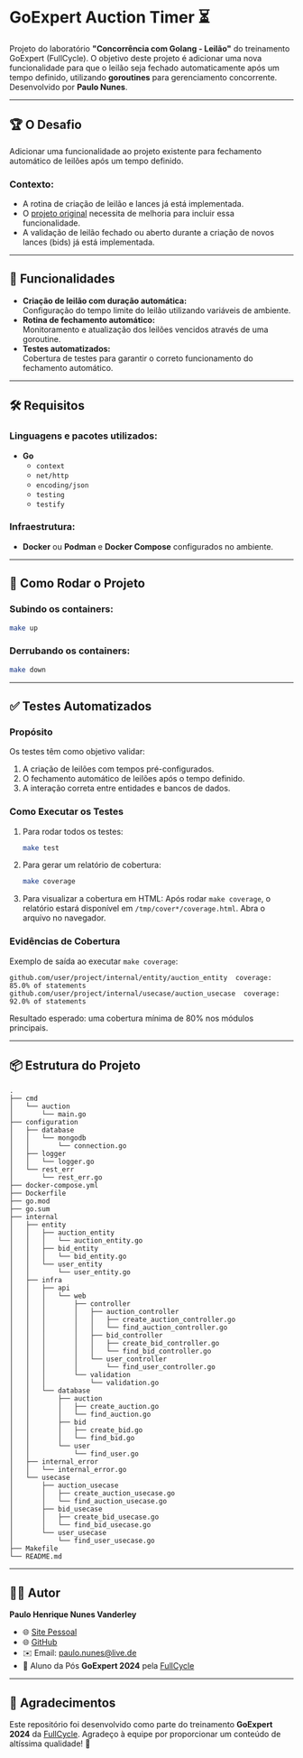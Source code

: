 
# GoExpert Auction Timer ⏳

Projeto do laboratório **"Concorrência com Golang - Leilão"** do treinamento GoExpert (FullCycle). O objetivo deste projeto é adicionar uma nova funcionalidade para que o leilão seja fechado automaticamente após um tempo definido, utilizando **goroutines** para gerenciamento concorrente. Desenvolvido por **Paulo Nunes**.

---

## 🏆 O Desafio

Adicionar uma funcionalidade ao projeto existente para fechamento automático de leilões após um tempo definido.  

### Contexto:
- A rotina de criação de leilão e lances já está implementada.
- O [projeto original](https://github.com/devfullcycle/labs-auction-goexpert) necessita de melhoria para incluir essa funcionalidade.
- A validação de leilão fechado ou aberto durante a criação de novos lances (bids) já está implementada.

---

## 🚀 Funcionalidades

- **Criação de leilão com duração automática:**  
  Configuração do tempo limite do leilão utilizando variáveis de ambiente.
- **Rotina de fechamento automático:**  
  Monitoramento e atualização dos leilões vencidos através de uma goroutine.
- **Testes automatizados:**  
  Cobertura de testes para garantir o correto funcionamento do fechamento automático.

---

## 🛠️ Requisitos

### Linguagens e pacotes utilizados:
- **Go**  
  - `context`  
  - `net/http`  
  - `encoding/json`  
  - `testing`  
  - `testify`

### Infraestrutura:
- **Docker** ou **Podman** e **Docker Compose** configurados no ambiente.

---

## 📝 Como Rodar o Projeto

### Subindo os containers:
```bash
make up
```

### Derrubando os containers:
```bash
make down
```

---

## ✅ Testes Automatizados

### Propósito
Os testes têm como objetivo validar:
1. A criação de leilões com tempos pré-configurados.
2. O fechamento automático de leilões após o tempo definido.
3. A interação correta entre entidades e bancos de dados.

### Como Executar os Testes
1. Para rodar todos os testes:
   ```bash
   make test
   ```

2. Para gerar um relatório de cobertura:
   ```bash
   make coverage
   ```

3. Para visualizar a cobertura em HTML:
   Após rodar `make coverage`, o relatório estará disponível em `/tmp/cover*/coverage.html`. Abra o arquivo no navegador.

### Evidências de Cobertura
Exemplo de saída ao executar `make coverage`:
```
github.com/user/project/internal/entity/auction_entity  coverage: 85.0% of statements
github.com/user/project/internal/usecase/auction_usecase  coverage: 92.0% of statements
```

Resultado esperado: uma cobertura mínima de 80% nos módulos principais.

---

## 📦 Estrutura do Projeto

```
.
├── cmd
│   └── auction
│       └── main.go
├── configuration
│   ├── database
│   │   └── mongodb
│   │       └── connection.go
│   ├── logger
│   │   └── logger.go
│   └── rest_err
│       └── rest_err.go
├── docker-compose.yml
├── Dockerfile
├── go.mod
├── go.sum
├── internal
│   ├── entity
│   │   ├── auction_entity
│   │   │   └── auction_entity.go
│   │   ├── bid_entity
│   │   │   └── bid_entity.go
│   │   └── user_entity
│   │       └── user_entity.go
│   ├── infra
│   │   ├── api
│   │   │   └── web
│   │   │       ├── controller
│   │   │       │   ├── auction_controller
│   │   │       │   │   ├── create_auction_controller.go
│   │   │       │   │   └── find_auction_controller.go
│   │   │       │   ├── bid_controller
│   │   │       │   │   ├── create_bid_controller.go
│   │   │       │   │   └── find_bid_controller.go
│   │   │       │   └── user_controller
│   │   │       │       └── find_user_controller.go
│   │   │       └── validation
│   │   │           └── validation.go
│   │   └── database
│   │       ├── auction
│   │       │   ├── create_auction.go
│   │       │   └── find_auction.go
│   │       ├── bid
│   │       │   ├── create_bid.go
│   │       │   └── find_bid.go
│   │       └── user
│   │           └── find_user.go
│   ├── internal_error
│   │   └── internal_error.go
│   └── usecase
│       ├── auction_usecase
│       │   ├── create_auction_usecase.go
│       │   └── find_auction_usecase.go
│       ├── bid_usecase
│       │   ├── create_bid_usecase.go
│       │   └── find_bid_usecase.go
│       └── user_usecase
│           └── find_user_usecase.go
├── Makefile
└── README.md
```

---

## 👨‍💻 Autor

**Paulo Henrique Nunes Vanderley**  
- 🌐 [Site Pessoal](https://www.paulonunes.dev/)  
- 🌐 [GitHub](https://github.com/paulnune)  
- ✉️ Email: [paulo.nunes@live.de](mailto:paulo.nunes@live.de)  
- 🚀 Aluno da Pós **GoExpert 2024** pela [FullCycle](https://fullcycle.com.br)

---

## 🎉 Agradecimentos

Este repositório foi desenvolvido como parte do treinamento **GoExpert 2024** da [FullCycle](https://fullcycle.com.br). Agradeço à equipe por proporcionar um conteúdo de altíssima qualidade! 🚀
